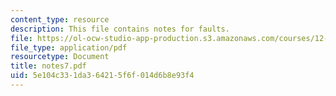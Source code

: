 ```yaml
---
content_type: resource
description: This file contains notes for faults.
file: https://ol-ocw-studio-app-production.s3.amazonaws.com/courses/12-113-structural-geology-fall-2005/5e104c331da364215f6f014d6b8e93f4_notes7.pdf
file_type: application/pdf
resourcetype: Document
title: notes7.pdf
uid: 5e104c33-1da3-6421-5f6f-014d6b8e93f4
---
```

